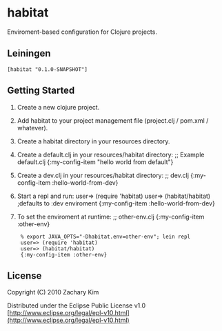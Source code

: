 # habitat

Enviroment-based configuration for Clojure projects.

## Leiningen
    [habitat "0.1.0-SNAPSHOT"]

## Getting Started

1. Create a new clojure project.
2. Add habitat to your project management file (project.clj / pom.xml / whatever).
3. Create a habitat directory in your resources directory.
4. Create a default.clj in your resources/habitat directory:
        ;; Example default.clj
        {:my-config-item "hello world from default"}

5. Create a dev.clj in your resources/habitat directory:
        ;; dev.clj
        {:my-config-item :hello-world-from-dev}
6. Start a repl and run:
        user=> (require 'habitat)
        user=> (habitat/habitat)   ;defaults to :dev enviroment
        {:my-config-item :hello-world-from-dev}

7. To set the enviroment at runtime:
        ;; other-env.clj
        {:my-config-item :other-env}
	
        % export JAVA_OPTS="-Dhabitat.env=other-env"; lein repl
        user=> (require 'habitat)
        user=> (habitat/habitat)
        {:my-config-item :other-env}

## License

Copyright (C) 2010 Zachary Kim

Distributed under the Eclipse Public License v1.0 [http://www.eclipse.org/legal/epl-v10.html](http://www.eclipse.org/legal/epl-v10.html)
